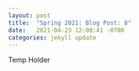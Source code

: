 ```yaml
---
layout: post
title:  "Spring 2021: Blog Post: 8"
date:   2021-04-23 12:00:41 -0700
categories: jekyll update
---
```

Temp Holder
